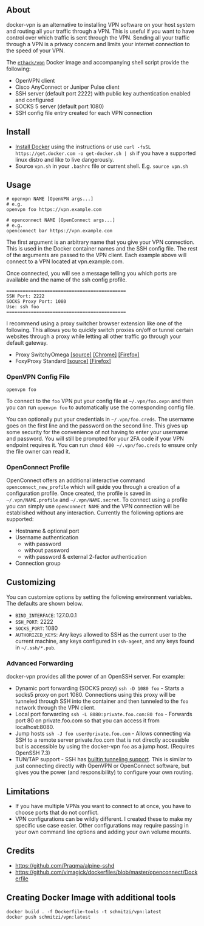 ## About

docker-vpn is an alternative to installing VPN software on your host system and routing all your traffic through a VPN. This is useful if you want to have control over which traffic is sent through the VPN. Sending all your traffic through a VPN is a privacy concern and limits your internet connection to the speed of your VPN.

The [`ethack/vpn`](https://hub.docker.com/r/ethack/vpn) Docker image and accompanying shell script provide the following:
- OpenVPN client
- Cisco AnyConnect or Juniper Pulse client
- SSH server (default port 2222) with public key authentication enabled and configured
- SOCKS 5 server (default port 1080)
- SSH config file entry created for each VPN connection

## Install

- [Install Docker](https://docs.docker.com/install/) using the instructions or use `curl -fsSL https://get.docker.com -o get-docker.sh | sh` if you have a supported linux distro and like to live dangerously.
- Source `vpn.sh` in your `.bashrc` file or current shell. E.g. `source vpn.sh`

## Usage

```
# openvpn NAME [OpenVPN args...]
# e.g.
openvpn foo https://vpn.example.com

# openconnect NAME [OpenConnect args...]
# e.g.
openconnect bar https://vpn.example.com
```

The first argument is an arbitrary name that you give your VPN connection. This is used in the Docker container names and the SSH config file. The rest of the arguments are passed to the VPN client. Each example above will connect to a VPN located at vpn.example.com.

Once connected, you will see a message telling you which ports are available and the name of the ssh config profile.

```
============================================
SSH Port: 2222
SOCKS Proxy Port: 1080
Use: ssh foo
============================================
```

I recommend using a proxy switcher browser extension like one of the following. This allows you to quickly switch proxies on/off or tunnel certain websites through a proxy while letting all other traffic go through your default gateway.
* Proxy SwitchyOmega [[source]](https://github.com/FelisCatus/SwitchyOmega) [[Chrome]](https://chrome.google.com/webstore/detail/proxy-switchyomega/padekgcemlokbadohgkifijomclgjgif) [[Firefox]](https://addons.mozilla.org/en-US/firefox/addon/switchyomega/)
* FoxyProxy Standard [[source]](https://github.com/foxyproxy/firefox-extension) [[Firefox]](https://addons.mozilla.org/en-US/firefox/addon/foxyproxy-standard/)

### OpenVPN Config File

```
openvpn foo
```

To connect to the `foo` VPN put your config file at `~/.vpn/foo.ovpn` and then you can run `openvpn foo` to automatically use the corresponding config file.

You can optionally put your credentials in `~/.vpn/foo.creds`. The username goes on the first line and the password on the second line. This gives up some security for the convenience of not having to enter your username and password. You will still be prompted for your 2FA code if your VPN endpoint requires it. You can run `chmod 600 ~/.vpn/foo.creds` to ensure only the file owner can read it.

### OpenConnect Profile

OpenConnect offers an additional interactive command `openconnect_new_profile` which will guide you through a creation of a configuration profile. Once created, the profile is saved in `~/.vpn/NAME.profile` and `~/.vpn/NAME.secret`. To connect using a profile you can simply use `openconnect NAME` and the VPN connection will be established without any interaction. Currently the following options are supported:

- Hostname & optional port
- Username authentication
  - with password
  - without password
  - with password & external 2-factor authentication
- Connection group

## Customizing

You can customize options by setting the following environment variables. The defaults are shown below.

* `BIND_INTERFACE`: 127.0.0.1
* `SSH_PORT`: 2222
* `SOCKS_PORT`: 1080
* `AUTHORIZED_KEYS`: Any keys allowed to SSH as the current user to the current machine, any keys configured in `ssh-agent`, and any keys found in `~/.ssh/*.pub`.

### Advanced Forwarding

docker-vpn provides all the power of an OpenSSH server. For example:

* Dynamic port forwarding (SOCKS proxy) `ssh -D 1080 foo` - Starts a socks5 proxy on port 1080. Connections using this proxy will be tunneled through SSH into the container and then tunneled to the `foo` network through the VPN client.
* Local port forwarding `ssh -L 8080:private.foo.com:80 foo` - Forwards port 80 on private.foo.com so that you can access it from localhost:8080.
* Jump hosts `ssh -J foo user@private.foo.com` - Allows connecting via SSH to a remote server private.foo.com that is not directly accessible but is accessible by using the docker-vpn `foo` as a jump host. (Requires OpenSSH 7.3)
* TUN/TAP support - SSH has [builtin tunneling support](https://wiki.archlinux.org/index.php/VPN_over_SSH#OpenSSH's_built_in_tunneling). This is similar to just connecting directly with OpenVPN or OpenConnect software, but gives you the power (and responsibility) to configure your own routing.

## Limitations
- If you have multiple VPNs you want to connect to at once, you have to choose ports that do not conflict.
- VPN configurations can be wildly different. I created these to make my specific use case easier. Other configurations may require passing in your own command line options and adding your own volume mounts.

## Credits
- https://github.com/Praqma/alpine-sshd
- https://github.com/vimagick/dockerfiles/blob/master/openconnect/Dockerfile

## Creating Docker Image with additional tools
```shell
docker build . -f Dockerfile-tools -t schmitzi/vpn:latest
docker push schmitzi/vpn:latest
```